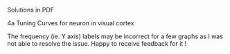 Solutions in PDF

4a Tuning Curves for neuron in visual cortex

The frequency (ie. Y axis) labels may be incorrect for a few graphs as I was not able to resolve the issue. Happy to receive feedback for it !
